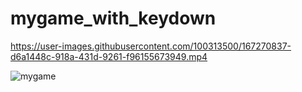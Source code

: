# mygame_with_keydown

https://user-images.githubusercontent.com/100313500/167270837-d6a1448c-918a-431d-9261-f96155673949.mp4


![mygame](https://user-images.githubusercontent.com/100313500/167270847-74519a03-61ec-4771-9adf-4bd0a8333c2a.png)
